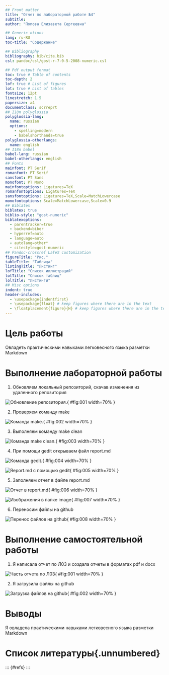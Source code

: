 ```yaml
---
## Front matter
title: "Отчет по лабораторной работе №4"
subtitle: 
author: "Попова Елизавета Сергеевна"

## Generic otions
lang: ru-RU
toc-title: "Содержание"

## Bibliography
bibliography: bib/cite.bib
csl: pandoc/csl/gost-r-7-0-5-2008-numeric.csl

## Pdf output format
toc: true # Table of contents
toc-depth: 2
lof: true # List of figures
lot: true # List of tables
fontsize: 12pt
linestretch: 1.5
papersize: a4
documentclass: scrreprt
## I18n polyglossia
polyglossia-lang:
  name: russian
  options:
	- spelling=modern
	- babelshorthands=true
polyglossia-otherlangs:
  name: english
## I18n babel
babel-lang: russian
babel-otherlangs: english
## Fonts
mainfont: PT Serif
romanfont: PT Serif
sansfont: PT Sans
monofont: PT Mono
mainfontoptions: Ligatures=TeX
romanfontoptions: Ligatures=TeX
sansfontoptions: Ligatures=TeX,Scale=MatchLowercase
monofontoptions: Scale=MatchLowercase,Scale=0.9
## Biblatex
biblatex: true
biblio-style: "gost-numeric"
biblatexoptions:
  - parentracker=true
  - backend=biber
  - hyperref=auto
  - language=auto
  - autolang=other*
  - citestyle=gost-numeric
## Pandoc-crossref LaTeX customization
figureTitle: "Рис."
tableTitle: "Таблица"
listingTitle: "Листинг"
lofTitle: "Список иллюстраций"
lotTitle: "Список таблиц"
lolTitle: "Листинги"
## Misc options
indent: true
header-includes:
  - \usepackage{indentfirst}
  - \usepackage{float} # keep figures where there are in the text
  - \floatplacement{figure}{H} # keep figures where there are in the text
---
```


# Цель работы

Овладеть практическими навыками легковесного языка разметки Markdown


# Выполнение лабораторной работы

1) Обновляем локальный репозиторий, скачав изменения из удаленного репозитория 

![Обновление репозитория.](image/1.png){ #fig:001 width=70% }

2) Проверяем команду make

![Команда make.](image/2.png){ #fig:002 width=70% }

3) Выполняем команду make clean

![Команда make clean.](image/3.png){ #fig:003 width=70% }

4) При помощи gedit открываем файл report.md

![Команда gedit.](image/4.png){ #fig:004 width=70% }

![Report.md с помощью gedit](image/5.png){ #fig:005 width=70% }

5) Заполняем отчет в файле report.md

![Отчет в report.md](image/6.png){ #fig:006 width=70% }

![Изображения в папке image](image/7.png){ #fig:007 width=70% }

6) Переносим файлы на github

![Перенос файлов на github](image/8.png){ #fig:008 width=70% }

# Выполнение самостоятельной работы
1) Я написала отчет по Л03 и создала отчеты в форматах pdf и docx

![Часть отчета по Л03](image/9.png){ #fig:001 width=70% }

2) Я загрузила файлы на github

![Загрузка файлов на github](image/10.png){ #fig:002 width=70% }

# Выводы

Я овладела практическими навыками легковесного языка разметки Markdown

# Список литературы{.unnumbered}

::: {#refs}
:::
